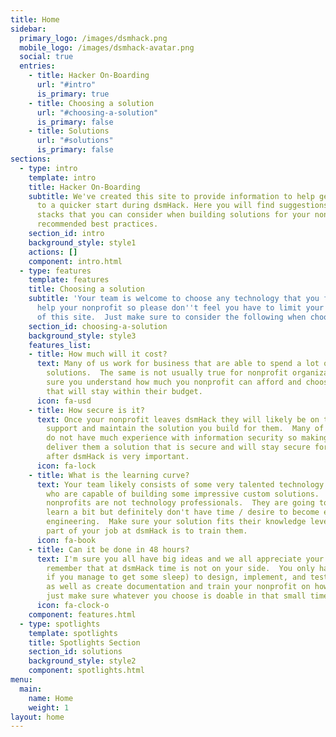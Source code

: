 ```yaml
---
title: Home
sidebar:
  primary_logo: /images/dsmhack.png
  mobile_logo: /images/dsmhack-avatar.png
  social: true
  entries:
    - title: Hacker On-Boarding
      url: "#intro"
      is_primary: true
    - title: Choosing a solution
      url: "#choosing-a-solution"
      is_primary: false
    - title: Solutions
      url: "#solutions"
      is_primary: false
sections:
  - type: intro
    template: intro
    title: Hacker On-Boarding
    subtitle: We've created this site to provide information to help get your team off
      to a quicker start during dsmHack. Here you will find suggestions on various technology
      stacks that you can consider when building solutions for your nonprofit and some
      recommended best practices.
    section_id: intro
    background_style: style1
    actions: []
    component: intro.html
  - type: features
    template: features
    title: Choosing a solution
    subtitle: 'Your team is welcome to choose any technology that you feel is best to
      help your nonprofit so please don''t feel you have to limit your team to the content
      of this site.  Just make sure to consider the following when choosing a solution:'
    section_id: choosing-a-solution
    background_style: style3
    features_list:
    - title: How much will it cost?
      text: Many of us work for business that are able to spend a lot of money on technology
        solutions.  The same is not usually true for nonprofit organizations.  Make
        sure you understand how much you nonprofit can afford and choose a solution
        that will stay within their budget.
      icon: fa-usd
    - title: How secure is it?
      text: Once your nonprofit leaves dsmHack they will likely be on their own to
        support and maintain the solution you build for them.  Many of our nonprofits
        do not have much experience with information security so making sure that you
        deliver them a solution that is secure and will stay secure for months and years
        after dsmHack is very important.
      icon: fa-lock
    - title: What is the learning curve?
      text: Your team likely consists of some very talented technology professionals
        who are capable of building some impressive custom solutions.  However, your
        nonprofits are not technology professionals.  They are going to be willing to
        learn a bit but definitely don't have time / desire to become experts in software
        engineering.  Make sure your solution fits their knowledge level and remember,
        part of your job at dsmHack is to train them.
      icon: fa-book
    - title: Can it be done in 48 hours?
      text: I'm sure you all have big ideas and we all appreciate your enthusiasm.  Just
        remember that at dsmHack time is not on your side.  You only have 48 hours (less
        if you manage to get some sleep) to design, implement, and test your solution
        as well as create documentation and train your nonprofit on how to use it.  So
        just make sure whatever you choose is doable in that small time window.
      icon: fa-clock-o
    component: features.html
  - type: spotlights
    template: spotlights
    title: Spotlights Section
    section_id: solutions
    background_style: style2
    component: spotlights.html
menu:
  main:
    name: Home
    weight: 1
layout: home
---
```

